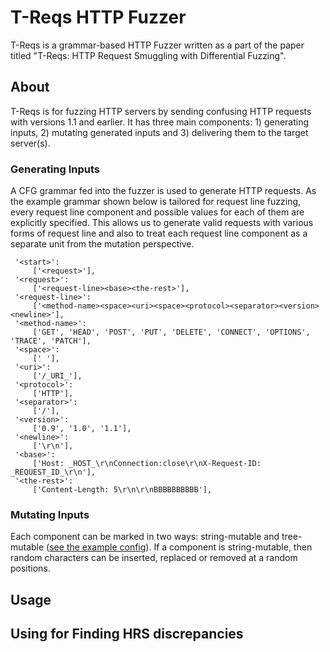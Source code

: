 # T-Reqs HTTP Fuzzer

T-Reqs is a grammar-based HTTP Fuzzer written as a part of the paper titled "T-Reqs: HTTP Request Smuggling with Differential Fuzzing".

## About

<!--T-Reqs can generate, mutate and deliver HTTP requests with the version 1.1 and earlier. To generate inputs, the fuzzer uses a user-specified CFG grammar, which lets users to describe the structure of HTTP requests. Generated inputs can be mutated by two types of mutations: string and tree. Users specify which type of mutations will be applied to which part of a request. Maximum and minimum number of mutations to be a applied on a request can also be decided by users. All of these user choices are fed into the fuzzer in a configuration file, for which an [example](../main/config) is available in this repo.-->
T-Reqs is for fuzzing HTTP servers by sending confusing HTTP requests with versions 1.1 and earlier. It has three main components: 1) generating inputs, 2) mutating generated inputs and 3) delivering them to the target server(s). 

### Generating Inputs

A CFG grammar fed into the fuzzer is used to generate HTTP requests. As the example grammar shown below is tailored for request line fuzzing, every request line component and possible values for each of them are explicitly specified. This allows us to generate valid requests with various forms of request line and also to treat each request line component as a separate unit from the mutation perspective.

```     	
 '<start>':
     ['<request>'],
 '<request>':
     ['<request-line><base><the-rest>'],
 '<request-line>':
     ['<method-name><space><uri><space><protocol><separator><version><newline>'],
 '<method-name>':
     ['GET', 'HEAD', 'POST', 'PUT', 'DELETE', 'CONNECT', 'OPTIONS', 'TRACE', 'PATCH'],
 '<space>':
     [' '],
 '<uri>':
     ['/_URI_'],
 '<protocol>':
     ['HTTP'],
 '<separator>':
     ['/'],
 '<version>':
     ['0.9', '1.0', '1.1'],
 '<newline>':
     ['\r\n'],
 '<base>':
     ['Host: _HOST_\r\nConnection:close\r\nX-Request-ID: _REQUEST_ID_\r\n'],
 '<the-rest>':
     ['Content-Length: 5\r\n\r\nBBBBBBBBBB'],
```
### Mutating Inputs
Each component can be marked in two ways: string-mutable and tree-mutable ([see the example config](../main/config)). If a component is string-mutable, then random characters can be inserted, replaced or removed at a random positions. 

## Usage

## Using for Finding HRS discrepancies
